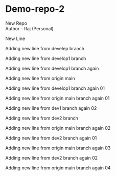 # Demo-repo-2
New Repo 
<br>
Author - Raj (Personal)
<p>New Line</p>

<p>Adding new line from develep branch</p>
<p>Adding new line from develop1 branch</p>
<p>Adding new line from develop1 branch again</p>
<p>Adding new line from origin main</p>
<p>Adding new line from develop1 branch again 01</p>

<p>Adding new line from origin main branch again 01</p>
<p>Adding new line from dev1 branch again 02</p>

<p>Adding new line from dev2 branch</p>

<p>Adding new line from origin main branch again 02</p>

<p>Adding new line from dev2 branch again 01</p>

<p>Adding new line from origin main branch again 03</p>
<p>Adding new line from dev2 branch again 02</p>

<p>Adding new line from origin main branch again 04</p>
